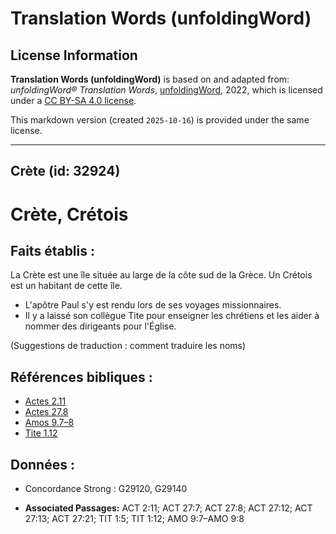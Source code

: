 # Translation Words (unfoldingWord)

## License Information

**Translation Words (unfoldingWord)** is based on and adapted from: _unfoldingWord® Translation Words_, [unfoldingWord](https://unfoldingword.org/utw), 2022, which is licensed under a [CC BY-SA 4.0 license](https://creativecommons.org/licenses/by-sa/4.0/legalcode.en).

This markdown version (created `2025-10-16`) is provided under the same license.



--------------------------------

## Crète (id: 32924)

Crète, Crétois
==============

Faits établis :
---------------

La Crète est une île située au large de la côte sud de la Grèce. Un Crétois est un habitant de cette île.

* L'apôtre Paul s'y est rendu lors de ses voyages missionnaires.
* Il y a laissé son collègue Tite pour enseigner les chrétiens et les aider à nommer des dirigeants pour l'Église.

(Suggestions de traduction : comment traduire les noms)

Références bibliques :
----------------------

* [Actes 2\.11](https://ref.ly/Acts2:11)
* [Actes 27\.8](https://ref.ly/Acts27:8)
* [Amos 9\.7–8](https://ref.ly/Amos9:7-Amos9:8)
* [Tite 1\.12](https://ref.ly/Titus1:12)

Données :
---------

* Concordance Strong : G29120, G29140

* **Associated Passages:** ACT 2:11; ACT 27:7; ACT 27:8; ACT 27:12; ACT 27:13; ACT 27:21; TIT 1:5; TIT 1:12; AMO 9:7–AMO 9:8

